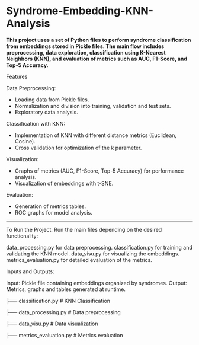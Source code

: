 # Syndrome-Embedding-KNN-Analysis
**This project uses a set of Python files to perform syndrome classification from embeddings stored in Pickle files. The main flow includes preprocessing, data exploration, classification using K-Nearest Neighbors (KNN), and evaluation of metrics such as AUC, F1-Score, and Top-5 Accuracy.**

Features

Data Preprocessing:
- Loading data from Pickle files.
- Normalization and division into training, validation and test sets.
- Exploratory data analysis.
  
Classification with KNN:
- Implementation of KNN with different distance metrics (Euclidean, Cosine).
- Cross validation for optimization of the k parameter.

Visualization:
- Graphs of metrics (AUC, F1-Score, Top-5 Accuracy) for performance analysis.
- Visualization of embeddings with t-SNE.

Evaluation:
- Generation of metrics tables.
- ROC graphs for model analysis.

-----------------------------------------------------------------------------------------------------------------------------------
To Run the Project: Run the main files depending on the desired functionality:

data_processing.py for data preprocessing.
classification.py for training and validating the KNN model.
data_visu.py for visualizing the embeddings.
metrics_evaluation.py for detailed evaluation of the metrics.

Inputs and Outputs:

Input: Pickle file containing embeddings organized by syndromes.
Output: Metrics, graphs and tables generated at runtime.



├── classification.py          # KNN Classification

├── data_processing.py         # Data preprocessing

├── data_visu.py               # Data visualization

├── metrics_evaluation.py      # Metrics evaluation


